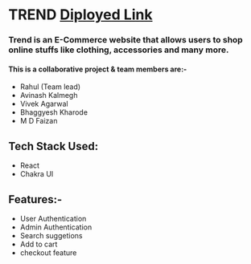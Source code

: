 # TREND [Diployed Link](https://trend-olive.vercel.app/)


<h3>Trend is an E-Commerce website that allows users to shop online stuffs like clothing, accessories and many more.</h3>

<h4>This is a collaborative project & team members are:-</h4>
<ul>
  <li>Rahul (Team lead)</li>
   <li>Avinash Kalmegh</li>
   <li>Vivek Agarwal</li>
   <li>Bhaggyesh Kharode</li>
   <li>M D Faizan</li>
</ul>



## Tech Stack Used:
<ul>
<li>React</li>
  <li>Chakra UI</li>
</ul>

## Features:-
<ul>
  <li>User Authentication</li>
   <li>Admin Authentication</li>
   <li>Search suggetions</li>
   <li>Add to cart</li>
   <li>checkout feature</li>
</ul>

